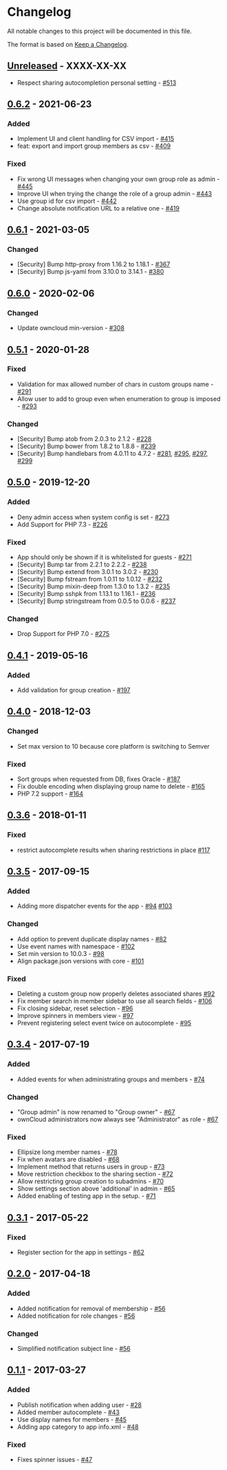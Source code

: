 # Changelog

All notable changes to this project will be documented in this file.

The format is based on [Keep a Changelog](http://keepachangelog.com/en/1.0.0/).

## [Unreleased] - XXXX-XX-XX

- Respect sharing autocompletion personal setting - [#513](https://github.com/owncloud/customgroups/pull/513)

## [0.6.2] - 2021-06-23

### Added

- Implement UI and client handling for CSV import -  [#415](https://github.com/owncloud/customgroups/pull/415)
- feat: export and import group members as csv - [#409](https://github.com/owncloud/customgroups/issues/409)

### Fixed

- Fix wrong UI messages when changing your own group role as admin - [#445](https://github.com/owncloud/customgroups/issues/445)
- Improve UI when trying the change the role of a group admin - [#443](https://github.com/owncloud/customgroups/issues/443)
- Use group id for csv import - [#442](https://github.com/owncloud/customgroups/issues/442)
- Change absolute notification URL to a relative one - [#419](https://github.com/owncloud/customgroups/issues/419)

## [0.6.1] - 2021-03-05

### Changed

- [Security] Bump http-proxy from 1.16.2 to 1.18.1 -  [#367](https://github.com/owncloud/customgroups/issues/367)
- [Security] Bump js-yaml from 3.10.0 to 3.14.1 - [#380](https://github.com/owncloud/customgroups/issues/380)


## [0.6.0] - 2020-02-06

### Changed

- Update owncloud min-version - [#308](https://github.com/owncloud/customgroups/issues/308)

## [0.5.1] - 2020-01-28

### Fixed

- Validation for max allowed number of chars in custom groups name - [#291](https://github.com/owncloud/customgroups/issues/291)
- Allow user to add to group even when enumeration to group is imposed - [#293](https://github.com/owncloud/customgroups/issues/293)

### Changed

- [Security] Bump atob from 2.0.3 to 2.1.2 - [#228](https://github.com/owncloud/customgroups/issues/228)
- [Security] Bump bower from 1.8.2 to 1.8.8 - [#239](https://github.com/owncloud/customgroups/issues/239)
- [Security] Bump handlebars from 4.0.11 to 4.7.2 - [#281](https://github.com/owncloud/customgroups/issues/281), [#295](https://github.com/owncloud/customgroups/issues/295), [#297](https://github.com/owncloud/customgroups/issues/297), [#299](https://github.com/owncloud/customgroups/issues/299)

## [0.5.0] - 2019-12-20

### Added

- Deny admin access when system config is set - [#273](https://github.com/owncloud/customgroups/issues/273)
- Add Support for PHP 7.3 - [#226](https://github.com/owncloud/customgroups/issues/226)

### Fixed

- App should only be shown if it is whitelisted for guests - [#271](https://github.com/owncloud/customgroups/issues/271)
- [Security] Bump tar from 2.2.1 to 2.2.2 - [#238](https://github.com/owncloud/customgroups/issues/238)
- [Security] Bump extend from 3.0.1 to 3.0.2 - [#230](https://github.com/owncloud/customgroups/issues/230)
- [Security] Bump fstream from 1.0.11 to 1.0.12 - [#232](https://github.com/owncloud/customgroups/issues/232)
- [Security] Bump mixin-deep from 1.3.0 to 1.3.2 - [#235](https://github.com/owncloud/customgroups/issues/235)
- [Security] Bump sshpk from 1.13.1 to 1.16.1 - [#236](https://github.com/owncloud/customgroups/issues/236)
- [Security] Bump stringstream from 0.0.5 to 0.0.6 - [#237](https://github.com/owncloud/customgroups/issues/237)

### Changed

- Drop Support for PHP 7.0 - [#275](https://github.com/owncloud/customgroups/issues/275)

## [0.4.1] - 2019-05-16

### Added

- Add validation for group creation - [#197](https://github.com/owncloud/customgroups/issues/197)

## [0.4.0] - 2018-12-03

### Changed

- Set max version to 10 because core platform is switching to Semver

### Fixed

- Sort groups when requested from DB, fixes Oracle - [#187](https://github.com/owncloud/customgroups/issues/187)
- Fix double encoding when displaying group name to delete - [#165](https://github.com/owncloud/customgroups/pull/165)
- PHP 7.2 support - [#164](https://github.com/owncloud/customgroups/pull/164)

## [0.3.6] - 2018-01-11

### Fixed

- restrict autocomplete results when sharing restrictions in place [#117](https://github.com/owncloud/customgroups/pull/117)

## [0.3.5] - 2017-09-15

### Added

- Adding more dispatcher events for the app - [#94](https://github.com/owncloud/customgroups/issues/94) [#103](https://github.com/owncloud/customgroups/issues/103)

### Changed

- Add option to prevent duplicate display names - [#82](https://github.com/owncloud/customgroups/issues/82)
- Use event names with namespace - [#102](https://github.com/owncloud/customgroups/issues/102)
- Set min version to 10.0.3 - [#98](https://github.com/owncloud/customgroups/issues/98)
- Align package.json versions with core - [#101](https://github.com/owncloud/customgroups/issues/101)

### Fixed

- Deleting a custom group now properly deletes associated shares [#92](https://github.com/owncloud/customgroups/pull/92)
- Fix member search in member sidebar to use all search fields - [#106](https://github.com/owncloud/customgroups/issues/106)
- Fix closing sidebar, reset selection - [#96](https://github.com/owncloud/customgroups/issues/96)
- Improve spinners in members view - [#97](https://github.com/owncloud/customgroups/issues/97)
- Prevent registering select event twice on autocomplete - [#95](https://github.com/owncloud/customgroups/issues/95)

## [0.3.4] - 2017-07-19

### Added

- Added events for when administrating groups and members - [#74](https://github.com/owncloud/customgroups/issues/74)

### Changed

- "Group admin" is now renamed to "Group owner" - [#67](https://github.com/owncloud/customgroups/issues/67)
- ownCloud administrators now always see "Administrator" as role - [#67](https://github.com/owncloud/customgroups/issues/67)

### Fixed

- Ellipsize long member names - [#78](https://github.com/owncloud/customgroups/issues/78)
- Fix when avatars are disabled - [#68](https://github.com/owncloud/customgroups/issues/68)
- Implement method that returns users in group - [#73](https://github.com/owncloud/customgroups/issues/73)
- Move restriction checkbox to the sharing section - [#72](https://github.com/owncloud/customgroups/issues/72)
- Allow restricting group creation to subadmins - [#70](https://github.com/owncloud/customgroups/issues/70)
- Show settings section above 'additional' in admin - [#65](https://github.com/owncloud/customgroups/issues/65)
- Added enabling of testing app in the setup. - [#71](https://github.com/owncloud/customgroups/issues/71)

## [0.3.1] - 2017-05-22

### Fixed

- Register section for the app in settings - [#62](https://github.com/owncloud/customgroups/issues/62)

## [0.2.0] - 2017-04-18

### Added

- Added notification for removal of membership - [#56](https://github.com/owncloud/customgroups/issues/56)
- Added notification for role changes - [#56](https://github.com/owncloud/customgroups/issues/56)

### Changed

- Simplified notification subject line - [#56](https://github.com/owncloud/customgroups/issues/56)

## [0.1.1] - 2017-03-27

### Added

- Publish notification when adding user - [#28](https://github.com/owncloud/customgroups/issues/28)
- Added member autocomplete - [#43](https://github.com/owncloud/customgroups/issues/43)
- Use display names for members - [#45](https://github.com/owncloud/customgroups/issues/45)
- Adding app category to app info.xml - [#48](https://github.com/owncloud/customgroups/issues/48)

### Fixed

- Fixes spinner issues - [#47](https://github.com/owncloud/customgroups/issues/47)

[Unreleased]: https://github.com/owncloud/customgroups/compare/v0.6.2...master
[0.6.2]: https://github.com/owncloud/customgroups/compare/v0.6.1...v0.6.2
[0.6.1]: https://github.com/owncloud/customgroups/compare/v0.6.0...v0.6.1
[0.6.0]: https://github.com/owncloud/customgroups/compare/v0.5.1...v0.6.0
[0.5.1]: https://github.com/owncloud/customgroups/compare/v0.5.0...v0.5.1
[0.5.0]: https://github.com/owncloud/customgroups/compare/v0.4.1...v0.5.0
[0.4.1]: https://github.com/owncloud/customgroups/compare/v0.4.0...v0.4.1
[0.4.0]: https://github.com/owncloud/customgroups/compare/v0.3.6...v0.4.0
[0.3.6]: https://github.com/owncloud/customgroups/compare/v0.3.5...v0.3.6
[0.3.5]: https://github.com/owncloud/customgroups/compare/v0.3.4...v0.3.5
[0.3.4]: https://github.com/owncloud/customgroups/compare/v0.3.1...v0.3.4
[0.3.1]: https://github.com/owncloud/customgroups/compare/v0.2.0...v0.3.1
[0.2.0]: https://github.com/owncloud/customgroups/compare/v0.1.1...v0.2.0
[0.1.1]: https://github.com/owncloud/customgroups/compare/v0.1.0...v0.1.1
